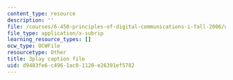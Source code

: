```yaml
---
content_type: resource
description: ''
file: /courses/6-450-principles-of-digital-communications-i-fall-2006/d9483fe6c4961ac01120e26391ef5782_kJR59TZz1CI.srt
file_type: application/x-subrip
learning_resource_types: []
ocw_type: OCWFile
resourcetype: Other
title: 3play caption file
uid: d9483fe6-c496-1ac0-1120-e26391ef5782
---
```


